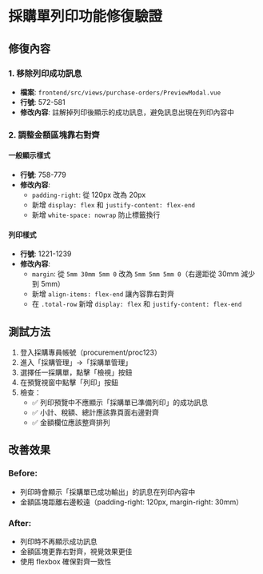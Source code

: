 # 採購單列印功能修復驗證

## 修復內容

### 1. 移除列印成功訊息
- **檔案**: `frontend/src/views/purchase-orders/PreviewModal.vue`
- **行號**: 572-581
- **修改內容**: 註解掉列印後顯示的成功訊息，避免訊息出現在列印內容中

### 2. 調整金額區塊靠右對齊

#### 一般顯示樣式
- **行號**: 758-779
- **修改內容**:
  - `padding-right`: 從 120px 改為 20px
  - 新增 `display: flex` 和 `justify-content: flex-end`
  - 新增 `white-space: nowrap` 防止標籤換行

#### 列印樣式
- **行號**: 1221-1239
- **修改內容**:
  - `margin`: 從 `5mm 30mm 5mm 0` 改為 `5mm 5mm 5mm 0`（右邊距從 30mm 減少到 5mm）
  - 新增 `align-items: flex-end` 讓內容靠右對齊
  - 在 `.total-row` 新增 `display: flex` 和 `justify-content: flex-end`

## 測試方法

1. 登入採購專員帳號（procurement/proc123）
2. 進入「採購管理」→「採購單管理」
3. 選擇任一採購單，點擊「檢視」按鈕
4. 在預覽視窗中點擊「列印」按鈕
5. 檢查：
   - ✅ 列印預覽中不應顯示「採購單已準備列印」的成功訊息
   - ✅ 小計、稅額、總計應該靠頁面右邊對齊
   - ✅ 金額欄位應該整齊排列

## 改善效果

### Before:
- 列印時會顯示「採購單已成功輸出」的訊息在列印內容中
- 金額區塊距離右邊較遠（padding-right: 120px, margin-right: 30mm）

### After:
- 列印時不再顯示成功訊息
- 金額區塊更靠右對齊，視覺效果更佳
- 使用 flexbox 確保對齊一致性